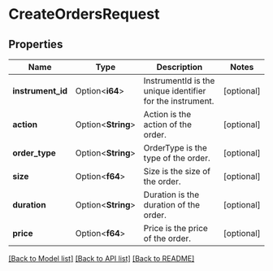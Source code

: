 # CreateOrdersRequest

## Properties

Name | Type | Description | Notes
------------ | ------------- | ------------- | -------------
**instrument_id** | Option<**i64**> | InstrumentId is the unique identifier for the instrument. | [optional]
**action** | Option<**String**> | Action is the action of the order. | [optional]
**order_type** | Option<**String**> | OrderType is the type of the order. | [optional]
**size** | Option<**f64**> | Size is the size of the order. | [optional]
**duration** | Option<**String**> | Duration is the duration of the order. | [optional]
**price** | Option<**f64**> | Price is the price of the order. | [optional]

[[Back to Model list]](../README.md#documentation-for-models) [[Back to API list]](../README.md#documentation-for-api-endpoints) [[Back to README]](../README.md)


